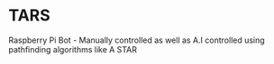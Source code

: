 # TARS
Raspberry Pi Bot - Manually controlled as well as A.I controlled using pathfinding algorithms like A STAR

